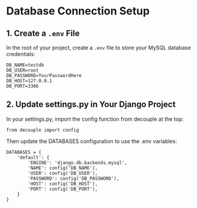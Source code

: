 # Database Connection Setup

## 1. Create a `.env` File
In the root of your project, create a `.env` file to store your MySQL database credentials:
```
DB_NAME=testdb
DB_USER=root
DB_PASSWORD=YourPasswordHere
DB_HOST=127.0.0.1
DB_PORT=3306
```
## 2. Update settings.py in Your Django Project
In your settings.py, import the config function from decouple at the top:
```
from decouple import config
```
Then update the DATABASES configuration to use the .env variables:
```
DATABASES = {
    'default': {
        'ENGINE': 'django.db.backends.mysql',
        'NAME': config('DB_NAME'),
        'USER': config('DB_USER'),
        'PASSWORD': config('DB_PASSWORD'),
        'HOST': config('DB_HOST'),
        'PORT': config('DB_PORT'),
    }
}
```

